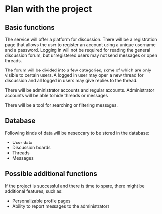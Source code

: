 # Plan with the project

## Basic functions

The service will offer a platform for discussion. There will be a registration page that allows the user to register an account using a unique username and a password. Logging in will not be required for reading the general discussion forum, but unregistered users may not send messages or open threads.

The forum will be divided into a few categories, some of which are only visible to certain users. A logged in user may open a new thread for discussion and all logged in users may give replies to the thread.

There will be administrator accounts and regular accounts. Administrator accounts will be able to hide threads or messages.

There will be a tool for searching or filtering messages.

## Database

Following kinds of data will be neseccary to be stored in the database:

* User data
* Discussion boards
* Threads
* Messages

## Possible additional functions

If the project is successful and there is time to spare, there might be additional features, such as:

* Personalizable profile pages
* Ability to report messages to the administrators

